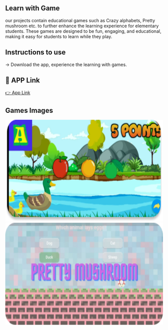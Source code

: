 
## Learn with Game
our projects contain educational games such as Crazy alphabets, Pretty mushroom etc. to further enhance the learning experience for elementary students. These games are designed to be fun, engaging, and educational, making it easy for students to learn while they play.

## Instructions to use
-> Download the app, experience the learning with games. 

## 🔗 APP Link
[👉  App Link](https://drive.google.com/file/d/1N3kf3QTgJHAxLQf9eh28q0xHE2At5n0C/view?usp=sharing)

## Games Images
<img src="crazy alphabet.png" width="500" height="324"> <img src="pretty musroom.png" width="500" height="324">

